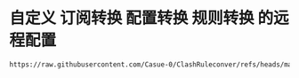 # **自定义 订阅转换 配置转换 规则转换 的远程配置**

```bash
https://raw.githubusercontent.com/Casue-0/ClashRuleconver/refs/heads/main/RuleConver/ruleconver.ini
```
